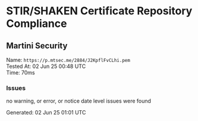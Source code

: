 # STIR/SHAKEN Certificate Repository Compliance

## Martini Security

Name: `https://p.mtsec.me/2884/J2KpflFvCLhi.pem`\
Tested At: 02 Jun 25 00:48 UTC\
Time: 70ms

### Issues

no warning, or error, or notice date level issues were found

Generated: 02 Jun 25 01:01 UTC
